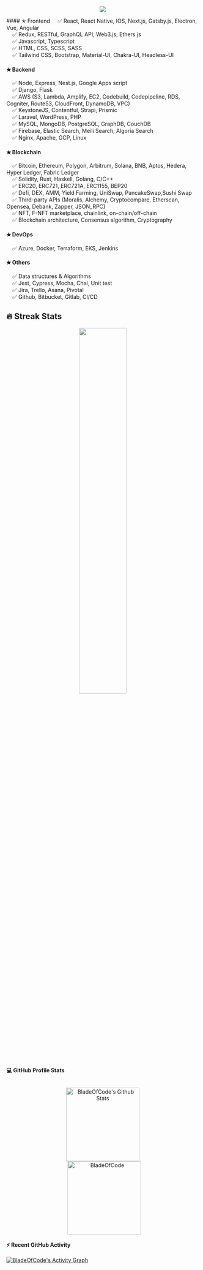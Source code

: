 <p align="center">
  <a href="https://github.com/kogutstt2"><img src="https://readme-typing-svg.herokuapp.com/?lines=Web%20Developer;Both%20Frontend%20and%20Backend;5%2B%20years%20of%20experience;Always%20learning%20new%20tech&font=Pacifico&center=true&width=650&height=120&color=58a6ff&vCenter=true&size=45%22"></a>
</p>
#### &#10029; Frontend
  &nbsp;&nbsp;&nbsp;&nbsp;&#9989; React, React Native, IOS, Next.js, Gatsby.js, Electron, Vue, Angular <br/>
  &nbsp;&nbsp;&nbsp;&nbsp;&#9989; Redux, RESTful, GraphQL API, Web3.js, Ethers.js <br/>
  &nbsp;&nbsp;&nbsp;&nbsp;&#9989; Javascript, Typescript <br/>
  &nbsp;&nbsp;&nbsp;&nbsp;&#9989; HTML, CSS, SCSS, SASS <br/>
  &nbsp;&nbsp;&nbsp;&nbsp;&#9989; Tailwind CSS, Bootstrap, Material-UI, Chakra-UI, Headless-UI


#### &#10029; Backend
  &nbsp;&nbsp;&nbsp;&nbsp;&#9989; Node, Express, Nest.js, Google Apps script <br/>
  &nbsp;&nbsp;&nbsp;&nbsp;&#9989; Django, Flask <br/>
  &nbsp;&nbsp;&nbsp;&nbsp;&#9989; AWS (S3, Lambda, Amplify, EC2, Codebuild, Codepipeline, RDS, Cogniter, Route53, CloudFront, DynamoDB, VPC) <br/>
  &nbsp;&nbsp;&nbsp;&nbsp;&#9989; KeystoneJS, Contentful, Strapi, Prismic <br/>
  &nbsp;&nbsp;&nbsp;&nbsp;&#9989; Laravel, WordPress, PHP <br/>
  &nbsp;&nbsp;&nbsp;&nbsp;&#9989; MySQL, MongoDB, PostgreSQL, GraphDB, CouchDB <br/>
  &nbsp;&nbsp;&nbsp;&nbsp;&#9989; Firebase, Elastic Search, Meili Search, Algoria Search<br/>
  &nbsp;&nbsp;&nbsp;&nbsp;&#9989; Nginx, Apache, GCP, Linux <br/>
  
#### &#10029; Blockchain
  &nbsp;&nbsp;&nbsp;&nbsp;&#9989; Bitcoin, Ethereum, Polygon, Arbitrum, Solana, BNB, Aptos, Hedera, Hyper Ledger, Fabric Ledger <br/>
  &nbsp;&nbsp;&nbsp;&nbsp;&#9989; Solidity, Rust, Haskell, Golang, C/C++ <br />
  &nbsp;&nbsp;&nbsp;&nbsp;&#9989; ERC20, ERC721, ERC721A, ERC1155, BEP20 <br />
  &nbsp;&nbsp;&nbsp;&nbsp;&#9989; Defi, DEX, AMM, Yield Farming, UniSwap, PancakeSwap,Sushi Swap <br />
  &nbsp;&nbsp;&nbsp;&nbsp;&#9989; Third-party APIs (Moralis, Alchemy, Cryptocompare, Etherscan, Opensea, Debank, Zapper, JSON_RPC) <br />
  &nbsp;&nbsp;&nbsp;&nbsp;&#9989; NFT, F-NFT marketplace, chainlink, on-chain/off-chain <br />
  &nbsp;&nbsp;&nbsp;&nbsp;&#9989; Blockchain architecture, Consensus algorithm,  Cryptography <br />

#### &#10029; DevOps
&nbsp;&nbsp;&nbsp;&nbsp;&#9989; Azure, Docker, Terraform, EKS, Jenkins

#### &#10029; Others
  &nbsp;&nbsp;&nbsp;&nbsp;&#9989; Data structures & Algorithms <br/>
  &nbsp;&nbsp;&nbsp;&nbsp;&#9989; Jest, Cypress, Mocha, Chai, Unit test <br/>
  &nbsp;&nbsp;&nbsp;&nbsp;&#9989; Jira, Trello, Asana, Pivotal <br/>
  &nbsp;&nbsp;&nbsp;&nbsp;&#9989; Github, Bitbucket, Gitlab, CI/CD <br/>
  
## 🔥 Streak Stats
<div align="center">
    <img width="49.5%" src="https://github-readme-streak-stats.herokuapp.com/?user=BladeOfCode&theme=blueberry&hide_border=true" />
</div>


<summary><b>💻 GitHub Profile Stats</b></summary>
  <br/>
  <p align="center">
    <a href="https://github.com/anuraghazra/github-readme-stats"><img alt="BladeOfCode's Github Stats" src="https://github-readme-stats.vercel.app/api?username=BladeOfCode&show_icons=true&count_private=true&theme=algolia" height="192px"/></a>
<br/>
  &nbsp;
	  <img src="https://github-readme-stats.vercel.app/api/top-langs?username=BladeOfCode&langs_count=10&show_icons=true&locale=en&layout=compact&theme=algolia" alt="BladeOfCode" height="192px"/>
  <br/>
  <summary><b>⚡ Recent GitHub Activity</b></summary>
  <br/>
   <a href="https://github.com/BladeOfCode"><img alt="BladeOfCode's Activity Graph" src="https://activity-graph.herokuapp.com/graph?username=BladeOfCode&custom_title=BladeOfCode's%20Contribution%20Graph&theme=react-dark" /></a>
  <br/>
